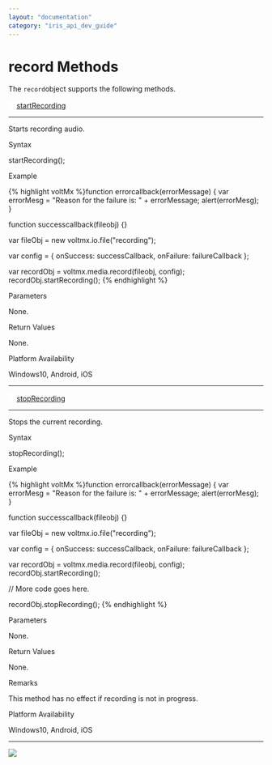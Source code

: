 ```yaml
---
layout: "documentation"
category: "iris_api_dev_guide"
---
```

                            


record Methods
==============

The `record`object supports the following methods.

[![Closed](../Skins/Default/Stylesheets/Images/transparent.gif)](javascript:void(0);)[startRecording](javascript:void(0);) 

* * *

Starts recording audio.

Syntax

startRecording();

Example

{% highlight voltMx %}function errorcallback(errorMessage) {
    var errorMesg = "Reason for the failure is: " + errorMessage;
    alert(errorMesg);
}

function successcallback(fileobj) {}

var fileObj = new voltmx.io.file("recording");

var config = {
    onSuccess: successCallback,
    onFailure: failureCallback
};

var recordObj = voltmx.media.record(fileobj, config);
recordObj.startRecording();
{% endhighlight %}

Parameters

None.

Return Values

None.

Platform Availability

Windows10, Android, iOS

* * *

[![Closed](../Skins/Default/Stylesheets/Images/transparent.gif)](javascript:void(0);)[stopRecording](javascript:void(0);) 

* * *

Stops the current recording.

Syntax

stopRecording();

Example

{% highlight voltMx %}function errorcallback(errorMessage) {
    var errorMesg = "Reason for the failure is: " + errorMessage;
    alert(errorMesg);
}

function successcallback(fileobj) {}

var fileObj = new voltmx.io.file("recording");

var config = {
    onSuccess: successCallback,
    onFailure: failureCallback
};

var recordObj = voltmx.media.record(fileobj, config);
recordObj.startRecording();

// More code goes here.

recordObj.stopRecording();
{% endhighlight %}

Parameters

None.

Return Values

None.

Remarks

This method has no effect if recording is not in progress.

Platform Availability

Windows10, Android, iOS

* * *

![](resources/prettify/onload.png)
